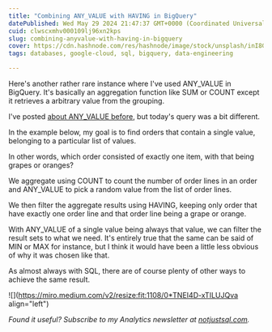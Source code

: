 ```yaml
---
title: "Combining ANY_VALUE with HAVING in BigQuery"
datePublished: Wed May 29 2024 21:47:37 GMT+0000 (Coordinated Universal Time)
cuid: clwscxmhv000109lj96xn2kps
slug: combining-anyvalue-with-having-in-bigquery
cover: https://cdn.hashnode.com/res/hashnode/image/stock/unsplash/inI8GnmS190/upload/18347cec7520991144f016d2260294e2.jpeg
tags: databases, google-cloud, sql, bigquery, data-engineering

---
```


Here's another rather rare instance where I've used ANY\_VALUE in  
BigQuery. It's basically an aggregation function like SUM or COUNT except it retrieves a arbitrary value from the grouping.

I've posted [about ANY\_VALUE before](https://datawise.dev/using-anyvalue-in-bigquery), but today's query was a bit different.

In the example below, my goal is to find orders that contain a single value, belonging to a particular list of values.

In other words, which order consisted of exactly one item, with that being grapes or oranges?

We aggregate using COUNT to count the number of order lines in an order and ANY\_VALUE to pick a random value from the list of order lines.

We then filter the aggregate results using HAVING, keeping only order that have exactly one order line and that order line being a grape or orange.

With ANY\_VALUE of a single value being always that value, we can filter the result sets to what we need. It's entirely true that the same can be said of MIN or MAX for instance, but I think it would have been a little less obvious of why it was chosen like that.

As almost always with SQL, there are of course plenty of other ways to achieve the same result.

![](https://miro.medium.com/v2/resize:fit:1108/0*TNEI4D-xTILUJQva align="left")

*Found it useful? Subscribe to my Analytics newsletter at* [*notjustsql.com*](http://notjustsql.com)*.*